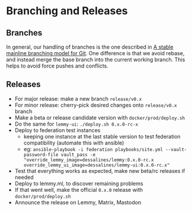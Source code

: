 Branching and Releases
===

## Branches

In general, our handling of branches is the one described in [A stable mainline branching model for Git](https://www.bitsnbites.eu/a-stable-mainline-branching-model-for-git/). One difference is that we avoid rebase, and instead merge the base branch into the current working branch. This helps to avoid force pushes and conflicts.

## Releases

- For major release: make a new branch `release/v0.x`
- For minor release: cherry-pick desired changes onto `release/v0.x` branch
- Make a beta or release candidate version with `docker/prod/deploy.sh`
- Do the same for `lemmy-ui`: `./deploy.sh 0.x.0-rc-x`
- Deploy to federation test instances
    -  keeping one instance at the last stable version to test federation compatibility (automate this with ansible)
    -  eg: `ansible-playbook -i federation playbooks/site.yml --vault-password-file vault_pass -e "override_lemmy_image=dessalines/lemmy:0.x.0-rc.x override_lemmy_ui_image=dessalines/lemmy-ui:0.x.0-rc.x"`
- Test that everything works as expected, make new beta/rc releases if needed
- Deploy to lemmy.ml, to discover remaining problems
- If that went well, make the official `0.x.0` release with `docker/prod/deploy.sh`
- Announce the release on Lemmy, Matrix, Mastodon
